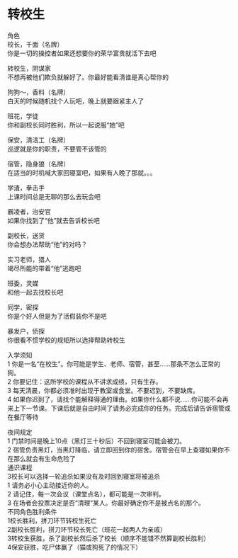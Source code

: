 # 转校生
角色  
校长，千面（名牌）  
你是一切的操控者如果还想要你的荣华富贵就活下去吧  
  
转校生，阴谋家  
不想再被他们欺负就躲好了。你最好能看清谁是真心帮你的  
  
狗狗～，香料（名牌）  
白天的时候随机找个人玩吧，晚上就要跟紧主人了  
  
班花，学徒  
你和副校长同时胜利，所以一起说服“她”吧  
  
保安，清洁工（名牌）  
巡逻就是你的职责，不要管不该管的  

宿管，隐身狼（名牌）  
在适当的时机喊大家回寝室吧，如果有人晚了那就。。。  
  
学渣，拳击手  
上课时间总是无聊的那么去玩会吧  
  
霸凌者，治安官  
如果你找到了“他”就去告诉校长吧  
  
副校长，送货  
你会想办法帮助“他”的对吗？  
  
实习老师，猎人  
竭尽所能的带着“他”逃跑吧  
  
班委，灵媒  
和他一起去找校长吧  
  
同学，密探  
你是个好人但是为了活假装你不是吧  
  
暴发户，侦探  
你很看不惯学校的规矩所以选择帮助转校生  
  
入学须知  
	1	你是一名“在校生”。你可能是学生、老师、宿管，甚至……那条不怎么正常的狗。    
	2	你要记住：这所学校的课程从不讲求成绩，只有生存。  
	3	每天清晨，你都必须准时出现于教室或食堂。不要迟到，不要缺席。  
	4	如果你迟到了，请找个能解释得通的理由。如果你什么都不说……你可能不会再来上下一节课。下课后就是自由时间了请务必完成你的任务。完成后请告诉宿管或在餐厅等待  
  
夜间规定  
	1	门禁时间是晚上10点（黑灯三十秒后）不回到寝室可能会被刀。  
	2	宿管负责黑灯，当黑灯降临，请立即回到你的宿舍。宿管会在早上查寝如果你不在那么就会有生命危险了  
通识课程  
3校长可以选择一轮追杀如果没有及时回到寝室将被追杀  
	1	请务必小心主动接近你的人。  
	2	请记住，每一次会议（课堂点名），都可能是一次审判。    
	3	在场者会投票决定是否“清理”某人。你最好确定你不是被点名的那个。  
不同角色胜利条件  
1校长胜利，拼刀环节转校生死亡  
2副校长胜利，拼刀环节校长死亡（班花一起两人为亲戚）  
3转校生获胜，杀了副校长然后杀了校长（顺序不能错不然算副校长胜利）  
4保安获胜，吃尸体赢了（猫或狗死了的情况下）  

